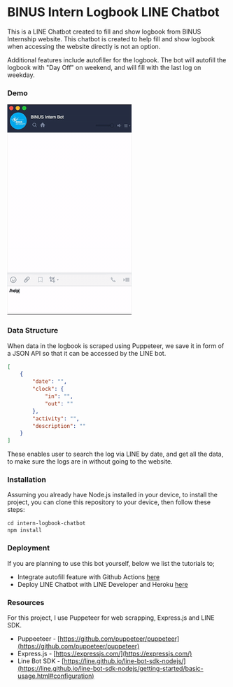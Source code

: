 # BINUS Intern Logbook LINE Chatbot

This is a LINE Chatbot created to fill and show logbook from BINUS Internship website. This chatbot is created to help fill and show logbook when accessing the website directly is not an option.

Additional features include autofiller for the logbook. The bot will autofill the logbook with "Day Off" on weekend, and will fill with the last log on weekday.

### Demo
![Alt Text](assets/demo.gif)

### Data Structure
When data in the logbook is scraped using Puppeteer, we save it in form of a JSON API so that it can be accessed by the LINE bot.

```json
[
    {
        "date": "",
        "clock": {
            "in": "",
            "out": ""
        },
        "activity": "",
        "description": ""
    }
]
```

These enables user to search the log via LINE by date, and get all the data, to make sure the logs are in without going to the website.

### Installation
Assuming you already have Node.js installed in your device, to install the project, you can clone this repository to your device, then follow these steps:

```
cd intern-logbook-chatbot
npm install
```

### Deployment
If you are planning to use this bot yourself, below we list the tutorials to;
- Integrate autofill feature with Github Actions [here](https://github.com/bernardadhitya/intern-logbook-chatbot/blob/master/docs/autofill-github-actions.md)
- Deploy LINE Chatbot with LINE Developer and Heroku [here](https://github.com/bernardadhitya/intern-logbook-chatbot/blob/master/docs/line-bot-heroku.md)

### Resources
For this project, I use Puppeteer for web scrapping, Express.js and LINE SDK.

- Puppeeteer - [https://github.com/puppeteer/puppeteer](https://github.com/puppeteer/puppeteer)
- Express.js - [https://expressjs.com/](https://expressjs.com/)
- Line Bot SDK - [https://line.github.io/line-bot-sdk-nodejs/](https://line.github.io/line-bot-sdk-nodejs/getting-started/basic-usage.html#configuration)
